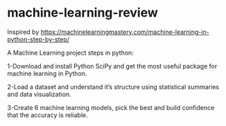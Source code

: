 # machine-learning-review

Inspired by https://machinelearningmastery.com/machine-learning-in-python-step-by-step/

A Machine Learning project steps in python: 

1-Download and install Python SciPy and get the most useful package for machine learning in Python.

2-Load a dataset and understand it’s structure using statistical summaries and data visualization.

3-Create 6 machine learning models, pick the best and build confidence that the accuracy is reliable.
